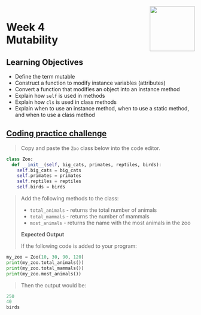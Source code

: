 <a href="../">
  <img src="/img/Python_Object_Basics_Functions,_Recursion,_and_Objects_logo.avif" width="120" align="right">
</a>

# Week 4 <br> Mutability

## Learning Objectives
- Define the term mutable
- Construct a function to modify instance variables (attributes)
- Convert a function that modifies an object into an instance method
- Explain how `self` is used in methods
- Explain how `cls` is used in class methods
- Explain when to use an instance method, when to use a static method, and when to use a class method

## [Coding practice challenge](./lab_challenge.py)

>Copy and paste the `Zoo` class below into the code editor.

```python
class Zoo:
  def __init__(self, big_cats, primates, reptiles, birds):
    self.big_cats = big_cats
    self.primates = primates
    self.reptiles = reptiles
    self.birds = birds
```

>Add the following methods to the class:
>- `total_animals` - returns the total number of animals
>- `total_mammals` - returns the number of mammals
>- `most_animals` - returns the name with the most animals in the zoo
>
>**Expected Output**
>
>If the following code is added to your program:

```python
my_zoo = Zoo(10, 30, 90, 120)
print(my_zoo.total_animals())
print(my_zoo.total_mammals())
print(my_zoo.most_animals())
```

>Then the output would be:

```python
250
40
birds
```
